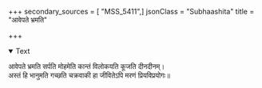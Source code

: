 +++
secondary_sources = [ "MSS_5411",]
jsonClass = "Subhaashita"
title = "आवेपते भ्रमति"

+++

<details open><summary>Text</summary>

आवेपते भ्रमति सर्पति मोहमेति कान्तं विलोकयति कूजति दीनदीनम्।  
अस्तं हि भानुमति गच्छति चक्रवाकी हा जीवितेऽपि मरणं प्रियविप्रयोगः॥
</details>
